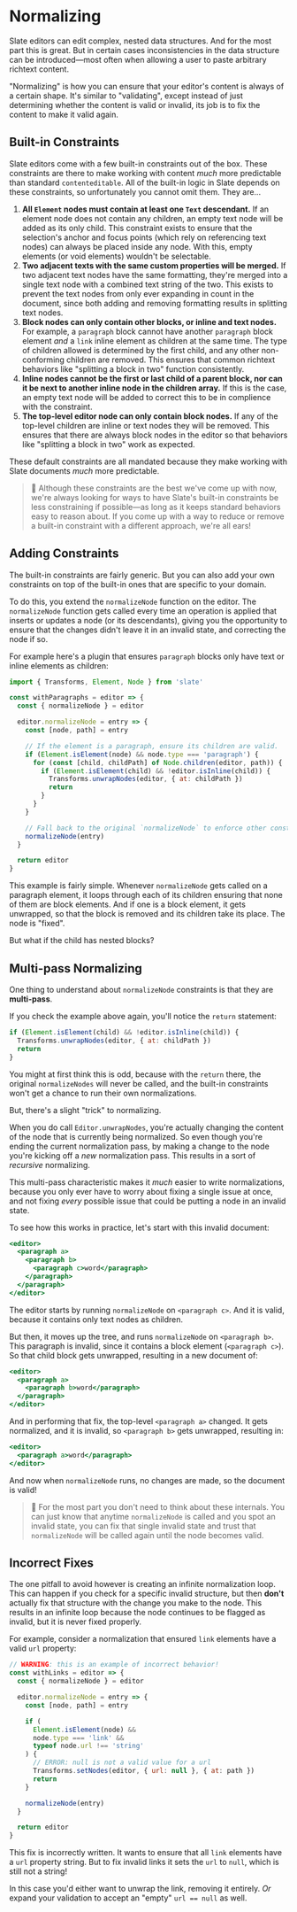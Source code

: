 # Normalizing

Slate editors can edit complex, nested data structures. And for the most part this is great. But in certain cases inconsistencies in the data structure can be introduced—most often when allowing a user to paste arbitrary richtext content.

"Normalizing" is how you can ensure that your editor's content is always of a certain shape. It's similar to "validating", except instead of just determining whether the content is valid or invalid, its job is to fix the content to make it valid again.

## Built-in Constraints

Slate editors come with a few built-in constraints out of the box. These constraints are there to make working with content _much_ more predictable than standard `contenteditable`. All of the built-in logic in Slate depends on these constraints, so unfortunately you cannot omit them. They are...

1. **All `Element` nodes must contain at least one `Text` descendant.** If an element node does not contain any children, an empty text node will be added as its only child. This constraint exists to ensure that the selection's anchor and focus points \(which rely on referencing text nodes\) can always be placed inside any node. With this, empty elements \(or void elements\) wouldn't be selectable.
2. **Two adjacent texts with the same custom properties will be merged.** If two adjacent text nodes have the same formatting, they're merged into a single text node with a combined text string of the two. This exists to prevent the text nodes from only ever expanding in count in the document, since both adding and removing formatting results in splitting text nodes.
3. **Block nodes can only contain other blocks, or inline and text nodes.** For example, a `paragraph` block cannot have another `paragraph` block element _and_ a `link` inline element as children at the same time. The type of children allowed is determined by the first child, and any other non-conforming children are removed. This ensures that common richtext behaviors like "splitting a block in two" function consistently.
4. **Inline nodes cannot be the first or last child of a parent block, nor can it be next to another inline node in the children array.** If this is the case, an empty text node will be added to correct this to be in complience with the constraint.
5. **The top-level editor node can only contain block nodes.** If any of the top-level children are inline or text nodes they will be removed. This ensures that there are always block nodes in the editor so that behaviors like "splitting a block in two" work as expected.

These default constraints are all mandated because they make working with Slate documents _much_ more predictable.

> 🤖 Although these constraints are the best we've come up with now, we're always looking for ways to have Slate's built-in constraints be less constraining if possible—as long as it keeps standard behaviors easy to reason about. If you come up with a way to reduce or remove a built-in constraint with a different approach, we're all ears!

## Adding Constraints

The built-in constraints are fairly generic. But you can also add your own constraints on top of the built-in ones that are specific to your domain.

To do this, you extend the `normalizeNode` function on the editor. The `normalizeNode` function gets called every time an operation is applied that inserts or updates a node \(or its descendants\), giving you the opportunity to ensure that the changes didn't leave it in an invalid state, and correcting the node if so.

For example here's a plugin that ensures `paragraph` blocks only have text or inline elements as children:

```javascript
import { Transforms, Element, Node } from 'slate'

const withParagraphs = editor => {
  const { normalizeNode } = editor

  editor.normalizeNode = entry => {
    const [node, path] = entry

    // If the element is a paragraph, ensure its children are valid.
    if (Element.isElement(node) && node.type === 'paragraph') {
      for (const [child, childPath] of Node.children(editor, path)) {
        if (Element.isElement(child) && !editor.isInline(child)) {
          Transforms.unwrapNodes(editor, { at: childPath })
          return
        }
      }
    }

    // Fall back to the original `normalizeNode` to enforce other constraints.
    normalizeNode(entry)
  }

  return editor
}
```

This example is fairly simple. Whenever `normalizeNode` gets called on a paragraph element, it loops through each of its children ensuring that none of them are block elements. And if one is a block element, it gets unwrapped, so that the block is removed and its children take its place. The node is "fixed".

But what if the child has nested blocks?

## Multi-pass Normalizing

One thing to understand about `normalizeNode` constraints is that they are **multi-pass**.

If you check the example above again, you'll notice the `return` statement:

```javascript
if (Element.isElement(child) && !editor.isInline(child)) {
  Transforms.unwrapNodes(editor, { at: childPath })
  return
}
```

You might at first think this is odd, because with the `return` there, the original `normalizeNodes` will never be called, and the built-in constraints won't get a chance to run their own normalizations.

But, there's a slight "trick" to normalizing.

When you do call `Editor.unwrapNodes`, you're actually changing the content of the node that is currently being normalized. So even though you're ending the current normalization pass, by making a change to the node you're kicking off a _new_ normalization pass. This results in a sort of _recursive_ normalizing.

This multi-pass characteristic makes it _much_ easier to write normalizations, because you only ever have to worry about fixing a single issue at once, and not fixing _every_ possible issue that could be putting a node in an invalid state.

To see how this works in practice, let's start with this invalid document:

```jsx
<editor>
  <paragraph a>
    <paragraph b>
      <paragraph c>word</paragraph>
    </paragraph>
  </paragraph>
</editor>
```

The editor starts by running `normalizeNode` on `<paragraph c>`. And it is valid, because it contains only text nodes as children.

But then, it moves up the tree, and runs `normalizeNode` on `<paragraph b>`. This paragraph is invalid, since it contains a block element \(`<paragraph c>`\). So that child block gets unwrapped, resulting in a new document of:

```jsx
<editor>
  <paragraph a>
    <paragraph b>word</paragraph>
  </paragraph>
</editor>
```

And in performing that fix, the top-level `<paragraph a>` changed. It gets normalized, and it is invalid, so `<paragraph b>` gets unwrapped, resulting in:

```jsx
<editor>
  <paragraph a>word</paragraph>
</editor>
```

And now when `normalizeNode` runs, no changes are made, so the document is valid!

> 🤖 For the most part you don't need to think about these internals. You can just know that anytime `normalizeNode` is called and you spot an invalid state, you can fix that single invalid state and trust that `normalizeNode` will be called again until the node becomes valid.

## Incorrect Fixes

The one pitfall to avoid however is creating an infinite normalization loop. This can happen if you check for a specific invalid structure, but then **don't** actually fix that structure with the change you make to the node. This results in an infinite loop because the node continues to be flagged as invalid, but it is never fixed properly.

For example, consider a normalization that ensured `link` elements have a valid `url` property:

```javascript
// WARNING: this is an example of incorrect behavior!
const withLinks = editor => {
  const { normalizeNode } = editor

  editor.normalizeNode = entry => {
    const [node, path] = entry

    if (
      Element.isElement(node) &&
      node.type === 'link' &&
      typeof node.url !== 'string'
    ) {
      // ERROR: null is not a valid value for a url
      Transforms.setNodes(editor, { url: null }, { at: path })
      return
    }

    normalizeNode(entry)
  }

  return editor
}
```

This fix is incorrectly written. It wants to ensure that all `link` elements have a `url` property string. But to fix invalid links it sets the `url` to `null`, which is still not a string!

In this case you'd either want to unwrap the link, removing it entirely. _Or_ expand your validation to accept an "empty" `url == null` as well.

